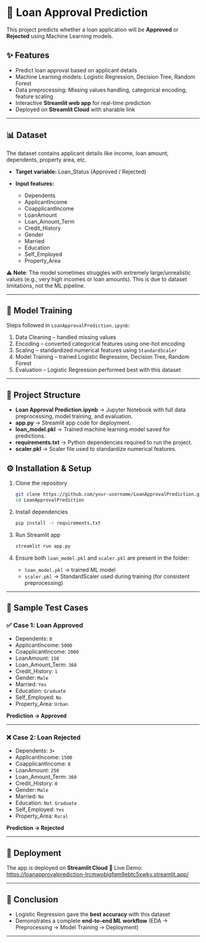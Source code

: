 

# 🏦 Loan Approval Prediction

This project predicts whether a loan application will be **Approved** or **Rejected** using Machine Learning models.


## ✨ Features

* Predict loan approval based on applicant details
* Machine Learning models: Logistic Regression, Decision Tree, Random Forest
* Data preprocessing: Missing values handling, categorical encoding, feature       scaling
* Interactive **Streamlit web app** for real-time prediction
* Deployed on **Streamlit Cloud** with sharable link

---

## 📊 Dataset

The dataset contains applicant details like income, loan amount, dependents, property area, etc.

* **Target variable:** Loan\_Status (Approved / Rejected)
* **Input features:**

  * Dependents
  * ApplicantIncome
  * CoapplicantIncome
  * LoanAmount
  * Loan_Amount_Term
  * Credit_History
  * Gender
  * Married
  * Education
  * Self_Employed
  * Property_Area

⚠️ **Note**: The model sometimes struggles with extremely large/unrealistic values (e.g., very high incomes or loan amounts). This is due to dataset limitations, not the ML pipeline.

---

## 🧠 Model Training

Steps followed in `LoanApprovalPrediction.ipynb`:

1. Data Cleaning – handled missing values
2. Encoding – converted categorical features using one-hot encoding
3. Scaling – standardized numerical features using `StandardScaler`
4. Model Training – trained Logistic Regression, Decision Tree, Random Forest
5. Evaluation – Logistic Regression performed best with this dataset

---

## 📂 Project Structure

* **Loan Approval Prediction.ipynb** → Jupyter Notebook with full data preprocessing, model training, and evaluation.
* **app.py** → Streamlit app code for deployment.
* **loan_model.pkl** → Trained machine learning model saved for predictions.
* **requirements.txt** → Python dependencies required to run the project.
* **scaler.pkl** → Scaler file used to standardize numerical features.


## ⚙️ Installation & Setup

1. Clone the repository

   ```bash
   git clone https://github.com/your-username/LoanApprovalPrediction.git
   cd LoanApprovalPrediction
   ```

2. Install dependencies

   ```bash
   pip install -r requirements.txt
   ```

3. Run Streamlit app

   ```bash
   streamlit run app.py
   ```

4. Ensure both `loan_model.pkl` and `scaler.pkl` are present in the folder:

   * `loan_model.pkl` → trained ML model
   * `scaler.pkl` → StandardScaler used during training (for consistent preprocessing)

---

## 🧪 Sample Test Cases

### ✅ Case 1: Loan Approved

* Dependents: `0`
* ApplicantIncome: `5000`
* CoapplicantIncome: `2000`
* LoanAmount: `150`
* Loan\_Amount\_Term: `360`
* Credit\_History: `1`
* Gender: `Male`
* Married: `Yes`
* Education: `Graduate`
* Self\_Employed: `No`
* Property\_Area: `Urban`

**Prediction → Approved**

---

### ❌ Case 2: Loan Rejected

* Dependents: `3+`
* ApplicantIncome: `1500`
* CoapplicantIncome: `0`
* LoanAmount: `250`
* Loan\_Amount\_Term: `360`
* Credit\_History: `0`
* Gender: `Male`
* Married: `No`
* Education: `Not Graduate`
* Self\_Employed: `Yes`
* Property\_Area: `Rural`

**Prediction → Rejected**

---

## 🚀 Deployment

The app is deployed on **Streamlit Cloud**
🔗 Live Demo: https://loanapprovalprediction-lrcmwobigfqm9ebtc5xwky.streamlit.app/

---

## 📌 Conclusion

* Logistic Regression gave the **best accuracy** with this dataset
* Demonstrates a complete **end-to-end ML workflow** (EDA → Preprocessing → Model Training → Deployment)

---


